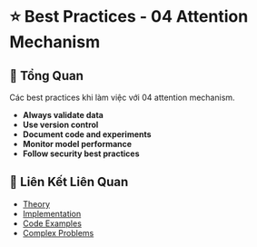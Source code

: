 # ⭐ Best Practices - 04 Attention Mechanism

## 🎯 Tổng Quan

Các best practices khi làm việc với 04 attention mechanism.

- **Always validate data**
- **Use version control**
- **Document code and experiments**
- **Monitor model performance**
- **Follow security best practices**

## 🔗 Liên Kết Liên Quan

- [Theory](./THEORY_04_attention_mechanism.md)
- [Implementation](./IMPLEMENTATION_04_attention_mechanism.md)
- [Code Examples](./CODE_EXAMPLES_04_attention_mechanism.md)
- [Complex Problems](./COMPLEX_PROBLEMS.md)
